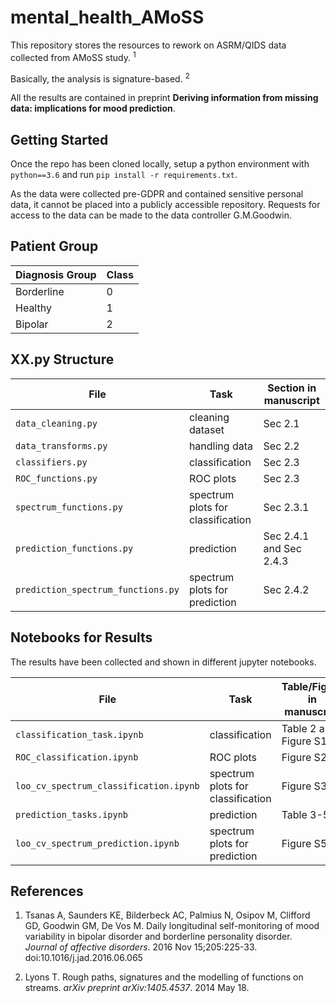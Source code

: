 # mental_health_AMoSS
This repository stores the resources to rework on ASRM/QIDS data collected from AMoSS study. <sup>1<sup>

Basically, the analysis is signature-based. <sup>2<sup> 
  
All the results are contained in preprint **Deriving information from missing data: implications for mood prediction**.
  
Getting Started
---------------

Once the repo has been cloned locally, setup a python environment with ``python==3.6`` and run ``pip install -r requirements.txt``.

As the data were collected pre-GDPR and contained sensitive personal data, it cannot be placed into a publicly accessible repository. Requests for access to the data can be made to the data controller G.M.Goodwin. 

Patient Group
---------------
| Diagnosis Group   |  Class|
|------------|--------|
|Borderline|0|
|Healthy|1|
|Bipolar|2|


XX.py Structure
---------------
| File    | Task| Section in manuscript|
|----------|------------|--------|
|``data_cleaning.py``| cleaning dataset|Sec 2.1|
|``data_transforms.py``| handling data|Sec 2.2|
|``classifiers.py``| classification |Sec 2.3|
|``ROC_functions.py``| ROC plots |Sec 2.3|
|``spectrum_functions.py``| spectrum plots for classification|Sec 2.3.1|
|``prediction_functions.py``| prediction |Sec 2.4.1 and Sec 2.4.3|
|``prediction_spectrum_functions.py``| spectrum plots for prediction |Sec 2.4.2|

Notebooks for Results
---------------
The results have been collected and shown in different jupyter notebooks.

| File    | Task| Table/Figure in manuscript|
|----------|------------|--------|
|``classification_task.ipynb``| classification|Table 2 and Figure S1|
|``ROC_classification.ipynb``| ROC plots |Figure S2|
|``loo_cv_spectrum_classification.ipynb``| spectrum plots for classification|Figure S3|
|``prediction_tasks.ipynb``| prediction |Table 3-5|
|``loo_cv_spectrum_prediction.ipynb``| spectrum plots for prediction|Figure S5|

References
---------------
  1. Tsanas A, Saunders KE, Bilderbeck AC, Palmius N, Osipov M, Clifford GD, Goodwin GΜ, De Vos M. Daily longitudinal self-monitoring of mood variability in bipolar disorder and borderline personality disorder. *Journal of affective disorders*. 2016 Nov 15;205:225-33. doi:10.1016/j.jad.2016.06.065
 
  2. Lyons T. Rough paths, signatures and the modelling of functions on streams. *arXiv preprint arXiv:1405.4537*. 2014 May 18.
